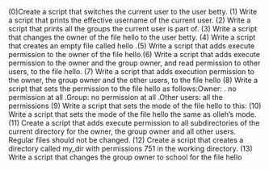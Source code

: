 (0)Create a script that switches the current user to the user betty. (1) Write a script that prints the effective username of the current user. (2) Write a script that prints all the groups the current user is part of. (3) Write a script that changes the owner of the file hello to the user betty. (4) Write a script that creates an empty file called hello .(5) Write a script that adds execute permission to the owner of the file hello.(6) Write a script that adds execute permission to the owner and the group owner, and read permission to other users, to the file hello. (7) Write a script that adds execution permission to the owner, the group owner and the other users, to the file hello (8) Write a script that sets the permission to the file hello as follows:Owner: . no permission at all .Group: no permission at all .Other users: all the permissions (9) Write a script that sets the mode of the file hello to this: (10) Write a script that sets the mode of the file hello the same as olleh’s mode. (11) Create a script that adds execute permission to all subdirectories of the current directory for the owner, the group owner and all other users. Regular files should not be changed. (12) Create a script that creates a directory called my_dir with permissions 751 in the working directory. (13) Write a script that changes the group owner to school for the file hello
